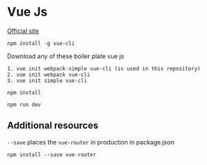 # Vue Js

[Official site](https://vuejs.org/)

` npm install -g vue-cli `

Download any of these boiler plate vue js

	1. vue init webpack-simple vue-cli (is used in this repository)
	2. vue init webpack vue-cli
	3. vue init simple vue-cli

` npm install `

` npm run dev `


## Additional resources

`--save` places the `vue-router` in production in package.json

`npm install --save vue-router`